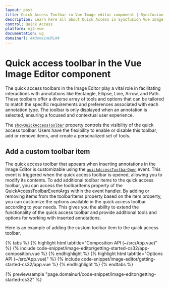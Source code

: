 ```yaml
---
layout: post
title: Quick Access Toolbar in Vue Image editor component | Syncfusion
description: Learn here all about Quick Access in Syncfusion Vue Image editor component of Syncfusion Essential JS 2 and more.
control: Quick Access
platform: ej2-vue
documentation: ug
domainurl: ##DomainURL##
---
```


# Quick access toolbar in the Vue Image Editor component

The quick access toolbars in the Image Editor play a vital role in facilitating interactions with annotations like Rectangle, Ellipse, Line, Arrow, and Path. These toolbars offer a diverse array of tools and options that can be tailored to match the specific requirements and preferences associated with each annotation type. The toolbar is only displayed when an annotation is selected, ensuring a focused and contextual user experience.

The [`showQuickAccessToolbar`](https://ej2.syncfusion.com/vue/documentation/api/image-editor/#showquickaccesstoolbar) property controls the visibility of the quick access toolbar. Users have the flexibility to enable or disable this toolbar, add or remove items, and create a personalized set of tools.

## Add a custom toolbar item

The quick access toolbar that appears when inserting annotations in the Image Editor is customizable using the [`quickAccessToolbarOpen`](https://ej2.syncfusion.com/vue/documentation/api/image-editor/#quickaccesstoolbaropen) event. This event is triggered when the quick access toolbar is opened, allowing you to modify its contents. To add additional toolbar items to the quick access toolbar, you can access the toolbarItems property of the QuickAccessToolbarEventArgs within the event handler. By adding or removing items from the toolbarItems property based on the item property, you can customize the options available in the quick access toolbar according to your needs. This gives you the ability to extend the functionality of the quick access toolbar and provide additional tools and options for working with inserted annotations. 

Here is an example of adding the custom toolbar item to the quick access toolbar. 

{% tabs %}
{% highlight html tabtitle="Composition API (~/src/App.vue)" %}
{% include code-snippet/image-editor/getting-started-cs32/app-composition.vue %}
{% endhighlight %}
{% highlight html tabtitle="Options API (~/src/App.vue)" %}
{% include code-snippet/image-editor/getting-started-cs32/app.vue %}
{% endhighlight %}
{% endtabs %}
        
{% previewsample "page.domainurl/code-snippet/image-editor/getting-started-cs32" %}